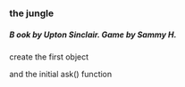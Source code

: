 ### the jungle
##### B	ook by Upton Sinclair. Game by Sammy H.

create the first object  

and the initial ask() function

